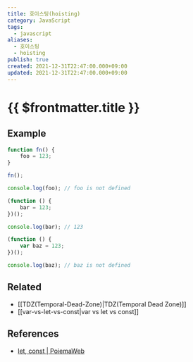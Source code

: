 ```yaml
---
title: 호이스팅(hoisting)
category: JavaScript
tags:
  - javascript
aliases:
  - 호이스팅
  - hoisting
publish: true
created: 2021-12-31T22:47:00.000+09:00
updated: 2021-12-31T22:47:00.000+09:00
---
```


# {{ $frontmatter.title }}

## Example

```js
function fn() {
	foo = 123;
}

fn();

console.log(foo); // foo is not defined

(function () {
	bar = 123;
})();

console.log(bar); // 123

(function () {
	var baz = 123;
})();

console.log(baz); // baz is not defined
```

## Related

- [[TDZ(Temporal-Dead-Zone)|TDZ(Temporal Dead Zone)]]
- [[var-vs-let-vs-const|var vs let vs const]]

## References

- [let, const | PoiemaWeb](https://poiemaweb.com/es6-block-scope#13-%ED%98%B8%EC%9D%B4%EC%8A%A4%ED%8C%85)
